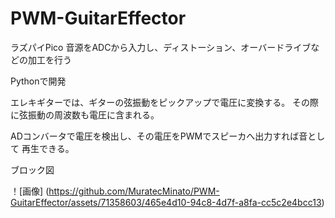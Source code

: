 # PWM-GuitarEffector
ラズパイPico
音源をADCから入力し、ディストーション、オーバードライブなどの加工を行う

Pythonで開発

エレキギターでは、ギターの弦振動をピックアップで電圧に変換する。
その際に弦振動の周波数も電圧に含まれる。

ADコンバータで電圧を検出し、その電圧をPWMでスピーカへ出力すれば音として
再生できる。

ブロック図

！[画像] (https://github.com/MuratecMinato/PWM-GuitarEffector/assets/71358603/465e4d10-94c8-4d7f-a8fa-cc5c2e4bcc13)
